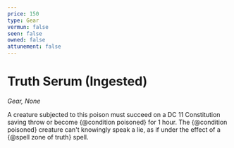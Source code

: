 ```yaml
---
price: 150
type: Gear
vermun: false
seen: false
owned: false
attunement: false
---
```

# Truth Serum (Ingested)

*Gear, None*

A creature subjected to this poison must succeed on a DC 11 Constitution saving throw or become {@condition poisoned} for 1 hour. The {@condition poisoned} creature can't knowingly speak a lie, as if under the effect of a {@spell zone of truth} spell.